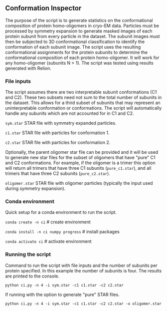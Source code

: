 ## Conformation Inspector
The purpose of the script is to generate statistics on the conformational composition of protein homo-oligomers in cryo-EM data. Particles must be processed by symmetry expansion to generate masked images of each protein subunit from every particle in the dataset. The subunit images must then be subjected to 3D conformational classification to identify the conformation of each subunit image. The script uses the resulting conformational assignments for the protein subunits to determine the conformational composition of each protein homo-oligomer. It will work for any homo-oligomer (subunits N > 1). The script was tested using results generated with Relion.

### File inputs
The script assumes there are two interpretable subunit conformations (C1 and C2). These two subsets need not sum to the total number of subunits in the dataset. This allows for a third subset of subunits that may represent an uninterpretable conformation or conformations. The script will automatically handle any subunits which are not accounted for in C1 and C2.

`sym.star` STAR file with symmetry expanded particles.

`c1.star` STAR file with particles for conformation 1.

`c2.star` STAR file with particles for conformation 2.

Optionally, the parent oligomer star file can be provided and it will be used to generate new star files for the subset of oligomers that have "pure" C1 and C2 conformations. For example, if the oligomer is a trimer this option will return all trimers that have three C1 subunits (`pure_c1.star`), and all trimers that have three C2 subunits (`pure_c2.star`).

`oligomer.star` STAR file with oligomer particles (typically the input used during symmetry expansion).

### Conda environment
Quick setup for a conda environment to run the script.

`conda create -n ci` # create environment

`conda install -n ci numpy progress` # install packages

`conda activate ci` # activate environment

### Running the script
Command to run the script with file inputs and the number of subunits per protein specified. In this example the number of subunits is four. The results are printed to the console.

`python ci.py -n 4 -i sym.star -c1 c1.star -c2 c2.star`

If running with the option to generate "pure" STAR files.

`python ci.py -n 4 -i sym.star -c1 c1.star -c2 c2.star -o oligomer.star`
